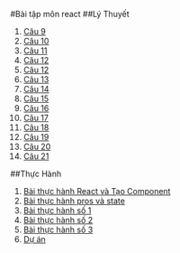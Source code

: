 #Bài tập môn react
##Lý Thuyết
1. [ Câu 9 ](https://codepen.io/Nguyenhuuhuy24/pen/gOKMxez)
2. [ Câu 10 ](https://codepen.io/Nguyenhuuhuy24/pen/qBKNXXq)
3. [ Câu 11 ](https://codepen.io/Nguyenhuuhuy24/pen/JjZWVKB)
4. [ Câu 12 ](https://codepen.io/Nguyenhuuhuy24/pen/gOKdyqy)
5. [ Câu 12 ](https://codepen.io/Nguyenhuuhuy24/pen/jOKBRMV)
6. [ Câu 13 ](https://codepen.io/Nguyenhuuhuy24/pen/yLEMrVX)
7. [ Câu 14 ](https://codepen.io/Nguyenhuuhuy24/pen/dyKmqjo)
8. [ Câu 15 ](https://codepen.io/Nguyenhuuhuy24/pen/qBKoMMW)
9. [ Câu 16 ](https://codepen.io/Nguyenhuuhuy24/pen/KKeoxxR)
10. [ Câu 17 ](https://codepen.io/Nguyenhuuhuy24/pen/xxzWQKd)
11. [ Câu 18 ](https://codepen.io/Nguyenhuuhuy24/pen/MWXxweN)
12. [ Câu 19 ](https://codepen.io/Nguyenhuuhuy24/pen/bGKZdwm)
13. [ Câu 20 ](https://codepen.io/Nguyenhuuhuy24/pen/JjZzdER)
14. [ Câu 21 ](https://codepen.io/Nguyenhuuhuy24/pen/ExRMjWK)


##Thực Hành
1. [ Bài thực hành React và Tạo Component ](https://codesandbox.io/s/baitap-cpz5wd)
2. [ Bài thực hành pros và state ]()
3. [ Bài thực hành số 1 ](https://codesandbox.io/s/bai-thuc-hanh-so-1-y41mf9)
4. [ Bài thực hành số 2 ]()
5. [ Bài thực hành số 3 ](https://codesandbox.io/s/bai-thuc-hanh-so-3-e4cvyh)
6. [ Dự án ]()
